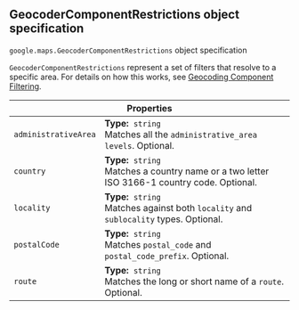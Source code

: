 <h2 id="GeocoderComponentRestrictions"> GeocoderComponentRestrictions object specification </h2><p>
<code><span itemprop="path">google.maps</span>.<span itemprop="name">GeocoderComponentRestrictions</span></code>
object specification
</p><p><code>GeocoderComponentRestrictions</code> represent a set of filters that resolve to a specific area. For details on how this works, see <a href="/maps/documentation/geocoding/#ComponentFiltering">Geocoding Component Filtering</a>.</p><div class="devsite-table-wrapper"><table class="properties responsive" summary="interface GeocoderComponentRestrictions - Properties">
<thead>
<tr><th colspan="2">Properties</th>
</tr></thead>
<tbody>
<tr>
<td><code><span>administrativeArea</span></code></td>
<td><div><strong>Type:</strong>&nbsp; <code>string</code></div>
<div class="desc">Matches all the <code>administrative_area levels</code>. Optional.</div></td>
</tr>
<tr>
<td><code><span>country</span></code></td>
<td><div><strong>Type:</strong>&nbsp; <code>string</code></div>
<div class="desc">Matches a country name or a two letter ISO 3166-1 country code. Optional.</div></td>
</tr>
<tr>
<td><code><span>locality</span></code></td>
<td><div><strong>Type:</strong>&nbsp; <code>string</code></div>
<div class="desc">Matches against both <code>locality</code> and <code>sublocality</code> types. Optional.</div></td>
</tr>
<tr>
<td><code><span>postalCode</span></code></td>
<td><div><strong>Type:</strong>&nbsp; <code>string</code></div>
<div class="desc">Matches <code>postal_code</code> and <code>postal_code_prefix</code>. Optional.</div></td>
</tr>
<tr>
<td><code><span>route</span></code></td>
<td><div><strong>Type:</strong>&nbsp; <code>string</code></div>
<div class="desc">Matches the long or short name of a <code>route</code>. Optional.</div></td>
</tr>
</tbody>
</table></div>